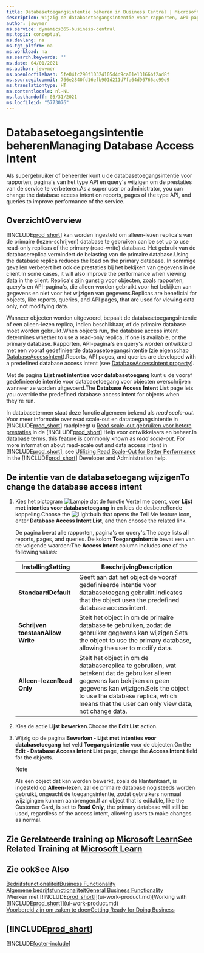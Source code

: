 ```yaml
---
title: Databasetoegangsintentie beheren in Business Central | Microsoft Docs
description: Wijzig de databasetoegangsintentie voor rapporten, API-pagina's en query's.
author: jswymer
ms.service: dynamics365-business-central
ms.topic: conceptual
ms.devlang: na
ms.tgt_pltfrm: na
ms.workload: na
ms.search.keywords: ''
ms.date: 04/01/2021
ms.author: jswymer
ms.openlocfilehash: 5fe04fc290f10324105d4d9ca01e13166bf2ad8f
ms.sourcegitcommit: 766e2840fd16efb901d211d7fa64d96766ac99d9
ms.translationtype: HT
ms.contentlocale: nl-NL
ms.lasthandoff: 03/31/2021
ms.locfileid: "5773076"
---
```

# <a name="managing-database-access-intent"></a><span data-ttu-id="ecc1c-103">Databasetoegangsintentie beheren</span><span class="sxs-lookup"><span data-stu-id="ecc1c-103">Managing Database Access Intent</span></span> 

<span data-ttu-id="ecc1c-104">Als supergebruiker of beheerder kunt u de databasetoegangsintentie voor rapporten, pagina's van het type API en query's wijzigen om de prestaties van de service te verbeteren.</span><span class="sxs-lookup"><span data-stu-id="ecc1c-104">As a super user or administrator, you can change the database access intent on reports, pages of the type API, and queries to improve performance of the service.</span></span>

## <a name="overview"></a><span data-ttu-id="ecc1c-105">Overzicht</span><span class="sxs-lookup"><span data-stu-id="ecc1c-105">Overview</span></span>

[!INCLUDE[prod_short](includes/prod_short.md)] <span data-ttu-id="ecc1c-106">kan worden ingesteld om alleen-lezen replica's van de primaire (lezen-schrijven) database te gebruiken.</span><span class="sxs-lookup"><span data-stu-id="ecc1c-106">can be set up to use read-only replicas of the primary (read-write) database.</span></span> <span data-ttu-id="ecc1c-107">Het gebruik van de databasereplica vermindert de belasting van de primaire database.</span><span class="sxs-lookup"><span data-stu-id="ecc1c-107">Using the database replica reduces the load on the primary database.</span></span> <span data-ttu-id="ecc1c-108">In sommige gevallen verbetert het ook de prestaties bij het bekijken van gegevens in de client.</span><span class="sxs-lookup"><span data-stu-id="ecc1c-108">In some cases, it will also improve the performance when viewing data in the client.</span></span> <span data-ttu-id="ecc1c-109">Replica's zijn gunstig voor objecten, zoals rapporten, query's en API-pagina's, die alleen worden gebruikt voor het bekijken van gegevens en niet voor het wijzigen van gegevens.</span><span class="sxs-lookup"><span data-stu-id="ecc1c-109">Replicas are beneficial for objects, like reports, queries, and API pages, that are used for viewing data only, not modifying data.</span></span>

<span data-ttu-id="ecc1c-110">Wanneer objecten worden uitgevoerd, bepaalt de databasetoegangsintentie of een alleen-lezen replica, indien beschikbaar, of de primaire database moet worden gebruikt.</span><span class="sxs-lookup"><span data-stu-id="ecc1c-110">When objects run, the database access intent determines whether to use a read-only replica, if one is available, or the primary database.</span></span> <span data-ttu-id="ecc1c-111">Rapporten, API-pagina's en query's worden ontwikkeld met een vooraf gedefinieerde databasetoegangsintentie (zie [eigenschap DatabaseAccessIntent](/dynamics365/business-central/dev-itpro/developer/properties/devenv-dataaccessintent-property)).</span><span class="sxs-lookup"><span data-stu-id="ecc1c-111">Reports, API pages, and queries are developed with a predefined database access intent (see [DatabaseAccessIntent property](/dynamics365/business-central/dev-itpro/developer/properties/devenv-dataaccessintent-property)).</span></span>

<span data-ttu-id="ecc1c-112">Met de pagina **Lijst met intenties voor databasetoegang** kunt u de vooraf gedefinieerde intentie voor databasetoegang voor objecten overschrijven wanneer ze worden uitgevoerd.</span><span class="sxs-lookup"><span data-stu-id="ecc1c-112">The **Database Access Intent List** page lets you override the predefined database access intent for objects when they're run.</span></span>

<span data-ttu-id="ecc1c-113">In databasetermen staat deze functie algemeen bekend als *read scale-out*. Voor meer informatie over read scale-out en datatoegangsintentie in [!INCLUDE[prod_short](includes/prod_short.md)] raadpleegt u [Read scale-out gebruiken voor betere prestaties](/dynamics365/business-central/dev-itpro/administration/database-read-scale-out-overview) in de [!INCLUDE[prod_short](includes/prod_short.md)] Help voor ontwikkelaars en beheer.</span><span class="sxs-lookup"><span data-stu-id="ecc1c-113">In database terms, this feature is commonly known as *read scale-out*. For more information about read-scale out and data access intent in [!INCLUDE[prod_short](includes/prod_short.md)], see [Utilizing Read Scale-Out for Better Performance](/dynamics365/business-central/dev-itpro/administration/database-read-scale-out-overview) in the [!INCLUDE[prod_short](includes/prod_short.md)] Developer and Administration help.</span></span>

## <a name="to-change-the-database-access-intent"></a><span data-ttu-id="ecc1c-114">De intentie van de databasetoegang wijzigen</span><span class="sxs-lookup"><span data-stu-id="ecc1c-114">To change the database access intent</span></span>

1. <span data-ttu-id="ecc1c-115">Kies het pictogram ![Lampje dat de functie Vertel me opent](media/ui-search/search_small.png "Vertel me wat u wilt doen"), voer **Lijst met intenties voor databasetoegang** in en kies de desbetreffende koppeling.</span><span class="sxs-lookup"><span data-stu-id="ecc1c-115">Choose the ![Lightbulb that opens the Tell Me feature](media/ui-search/search_small.png "Tell me what you want to do") icon, enter **Database Access Intent List**, and then choose the related link.</span></span>

    <span data-ttu-id="ecc1c-116">De pagina bevat alle rapporten, pagina's en query's.</span><span class="sxs-lookup"><span data-stu-id="ecc1c-116">The page lists all reports, pages, and queries.</span></span> <span data-ttu-id="ecc1c-117">De kolom **Toegangsintentie** bevat een van de volgende waarden:</span><span class="sxs-lookup"><span data-stu-id="ecc1c-117">The **Access Intent** column includes one of the following values:</span></span>

    |<span data-ttu-id="ecc1c-118">**Instelling**</span><span class="sxs-lookup"><span data-stu-id="ecc1c-118">**Setting**</span></span>|<span data-ttu-id="ecc1c-119">**Beschrijving**</span><span class="sxs-lookup"><span data-stu-id="ecc1c-119">**Description**</span></span>|  
    |------------|-------------|  
    |<span data-ttu-id="ecc1c-120">**Standaard**</span><span class="sxs-lookup"><span data-stu-id="ecc1c-120">**Default**</span></span>|<span data-ttu-id="ecc1c-121">Geeft aan dat het object de vooraf gedefinieerde intentie voor databasetoegang gebruikt.</span><span class="sxs-lookup"><span data-stu-id="ecc1c-121">Indicates that the object uses the predefined database access intent.</span></span>|
    |<span data-ttu-id="ecc1c-122">**Schrijven toestaan**</span><span class="sxs-lookup"><span data-stu-id="ecc1c-122">**Allow Write**</span></span>|<span data-ttu-id="ecc1c-123">Stelt het object in om de primaire database te gebruiken, zodat de gebruiker gegevens kan wijzigen.</span><span class="sxs-lookup"><span data-stu-id="ecc1c-123">Sets the object to use the primary database, allowing the user to modify data.</span></span>|
    |<span data-ttu-id="ecc1c-124">**Alleen-lezen**</span><span class="sxs-lookup"><span data-stu-id="ecc1c-124">**Read Only**</span></span>|<span data-ttu-id="ecc1c-125">Stelt het object in om de databasereplica te gebruiken, wat betekent dat de gebruiker alleen gegevens kan bekijken en geen gegevens kan wijzigen.</span><span class="sxs-lookup"><span data-stu-id="ecc1c-125">Sets the object to use the database replica, which means that the user can only view data, not change data.</span></span>|

2. <span data-ttu-id="ecc1c-126">Kies de actie **Lijst bewerken**.</span><span class="sxs-lookup"><span data-stu-id="ecc1c-126">Choose the **Edit List** action.</span></span>

3. <span data-ttu-id="ecc1c-127">Wijzig op de pagina **Bewerken - Lijst met intenties voor databasetoegang** het veld **Toegangsintentie** voor de objecten.</span><span class="sxs-lookup"><span data-stu-id="ecc1c-127">On the **Edit - Database Access Intent List** page, change the **Access Intent** field for the objects.</span></span>

    > [!NOTE]
    > <span data-ttu-id="ecc1c-128">Als een object dat kan worden bewerkt, zoals de klantenkaart, is ingesteld op **Alleen-lezen**, zal de primaire database nog steeds worden gebruikt, ongeacht de toegangsintentie, zodat gebruikers normaal wijzigingen kunnen aanbrengen.</span><span class="sxs-lookup"><span data-stu-id="ecc1c-128">If an object that is editable, like the Customer Card, is set to **Read Only**, the primary database will still be used, regardless of the access intent, allowing users to make changes as normal.</span></span>

## <a name="see-related-training-at-microsoft-learn"></a><span data-ttu-id="ecc1c-129">Zie Gerelateerde training op [Microsoft Learn](/learn/paths/deploy-configure-dynamics-365-business-central/)</span><span class="sxs-lookup"><span data-stu-id="ecc1c-129">See Related Training at [Microsoft Learn](/learn/paths/deploy-configure-dynamics-365-business-central/)</span></span>

## <a name="see-also"></a><span data-ttu-id="ecc1c-130">Zie ook</span><span class="sxs-lookup"><span data-stu-id="ecc1c-130">See Also</span></span>
[<span data-ttu-id="ecc1c-131">Bedrijfsfunctionaliteit</span><span class="sxs-lookup"><span data-stu-id="ecc1c-131">Business Functionality</span></span>](across-business-functionality.md)  
[<span data-ttu-id="ecc1c-132">Algemene bedrijfsfunctionaliteit</span><span class="sxs-lookup"><span data-stu-id="ecc1c-132">General Business Functionality</span></span>](ui-across-business-areas.md)  
<span data-ttu-id="ecc1c-133">[Werken met [!INCLUDE[prod_short](includes/prod_short.md)]](ui-work-product.md)</span><span class="sxs-lookup"><span data-stu-id="ecc1c-133">[Working with [!INCLUDE[prod_short](includes/prod_short.md)]](ui-work-product.md)</span></span>  
[<span data-ttu-id="ecc1c-134">Voorbereid zijn om zaken te doen</span><span class="sxs-lookup"><span data-stu-id="ecc1c-134">Getting Ready for Doing Business</span></span>](ui-get-ready-business.md)    

## [!INCLUDE[prod_short](includes/free_trial_md.md)]  


[!INCLUDE[footer-include](includes/footer-banner.md)]